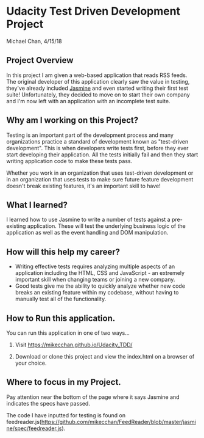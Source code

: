 # Udacity Test Driven Development Project
Michael Chan, 4/15/18

## Project Overview

In this project I am given a web-based application that reads RSS feeds. The original developer of this application clearly saw the value in testing, they've already included [Jasmine](http://jasmine.github.io/) and even started writing their first test suite! Unfortunately, they decided to move on to start their own company and I'm now left with an application with an incomplete test suite.


## Why am I working on this Project?

Testing is an important part of the development process and many organizations practice a standard of development known as "test-driven development". This is when developers write tests first, before they ever start developing their application. All the tests initially fail and then they start writing application code to make these tests pass.

Whether you work in an organization that uses test-driven development or in an organization that uses tests to make sure future feature development doesn't break existing features, it's an important skill to have!


## What I learned?

I learned how to use Jasmine to write a number of tests against a pre-existing application. These will test the underlying business logic of the application as well as the event handling and DOM manipulation.


## How will this help my career?

* Writing effective tests requires analyzing multiple aspects of an application including the HTML, CSS and JavaScript - an extremely important skill when changing teams or joining a new company.
* Good tests give me the ability to quickly analyze whether new code breaks an existing feature within my codebase, without having to manually test all of the functionality.


## How to Run this application.

You can run this application in one of two ways...

1. Visit https://mikecchan.github.io/Udacity_TDD/

2. Download or clone this project and view the index.html on a browser of your choice.

## Where to focus in my Project.

Pay attention near the bottom of the page where it says Jasmine and indicates the specs have passed.

The code I have inputted for testing is found on feedreader.js(https://github.com/mikecchan/FeedReader/blob/master/jasmine/spec/feedreader.js).
